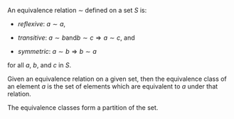An equivalence relation $\sim$ defined on a set $S$ is:

-   *reflexive*: $a \sim a$,

-   *transitive*: $a \sim b \mbox{and} b \sim c \Rightarrow  a \sim c$,
    and

-   *symmetric*: $a \sim b \Rightarrow b \sim a$

for all $a$, $b$, and $c$ in $S$.

Given an equivalence relation on a given set, then the equivalence class
of an element $a$ is the set of elements which are equivalent to $a$
under that relation.

The equivalence classes form a partition of the set.
